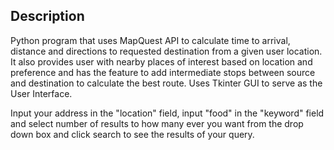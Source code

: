 ## Description
Python program that uses MapQuest API to calculate time to arrival, distance and directions to requested destination from a given user location. It also provides user with nearby places of interest based on location and preference and has the feature to add intermediate stops between source and destination to calculate the best route. Uses Tkinter GUI to serve as the User Interface.

Input your address in the "location" field,  input "food" in the "keyword" field and select number of results to how many ever you want from the drop down box and click search to see the results of your query.
